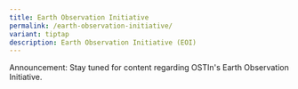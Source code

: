 ```yaml
---
title: Earth Observation Initiative
permalink: /earth-observation-initiative/
variant: tiptap
description: Earth Observation Initiative (EOI)
---
```

<p>Announcement: Stay tuned for content regarding OSTIn's Earth Observation
Initiative.</p>